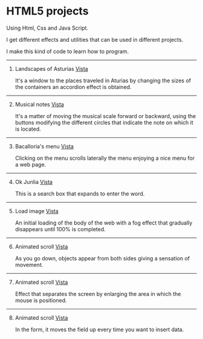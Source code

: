 # HTML5 projects

Using Html, Css and Java Script.

I get different effects and utilities that can be used in different projects. 
 
I make this kind of code to learn how to program.

---

1. Landscapes of Asturias [Vista](https://sudja89.github.io/1-paisajesAsturias/index.html)

    It's a window to the places traveled in Aturias by changing the sizes of the containers an accordion effect is obtained.

---
2. Musical notes [Vista](https://sudja89.github.io/2-notasMusicales/index.html)

    It's a matter of moving the musical scale forward or backward, using the buttons modifying the different circles that indicate the note on which it is located.

---
3. Bacalloria's menu [Vista](https://sudja89.github.io/3-menuBacalloria/index.html)

    Clicking on the menu scrolls laterally the menu enjoying a nice menu for a web page.

---
4. Ok Junlia [Vista](https://sudja89.github.io/4-okJunlia/index.html)

    This is a search box that expands to enter the word.

---
5. Load image [Vista](https://sudja89.github.io/5-cargarImagen/index.html)

    An initial loading of the body of the web with a fog effect that gradually disappears until 100% is completed.

---
6. Animated scroll [Vista](https://sudja89.github.io/6-scrollAnimado/index.html)

    As you go down, objects appear from both sides giving a sensation of movement.

---
7. Animated scroll [Vista](https://sudja89.github.io/7-epiBlas/index.html)

    Effect that separates the screen by enlarging the area in which the mouse is positioned.

---
8. Animated scroll [Vista](https://sudja89.github.io/8-registroSaltarin/index.html)

    In the form, it moves the field up every time you want to insert data.